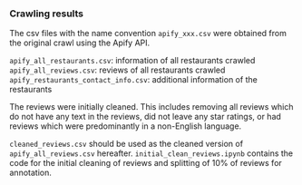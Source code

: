 ### Crawling results

The csv files with the name convention `apify_xxx.csv` were obtained from the original crawl using the Apify API. 

`apify_all_restaurants.csv`: information of all restaurants crawled  
`apify_all_reviews.csv`: reviews of all restaurants crawled  
`apify_restaurants_contact_info.csv`: additional information of the restaurants  

The reviews were initially cleaned. 
This includes removing all reviews which do not have any text in the reviews, did not leave any star ratings, or had reviews which were predominantly in a non-English language.

`cleaned_reviews.csv` should be used as the cleaned version of `apify_all_reviews.csv` hereafter. 
`initial_clean_reviews.ipynb` contains the code for the initial cleaning of reviews and splitting of 10% of reviews for annotation.
